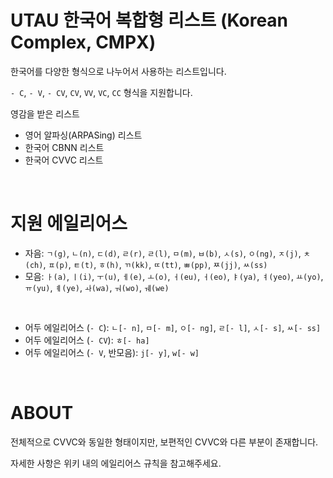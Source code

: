 # UTAU 한국어 복합형 리스트 (Korean Complex, CMPX)

한국어를 다양한 형식으로 나누어서 사용하는 리스트입니다.

`- C`, `- V`, `- CV`, `CV`, `VV`, `VC`, `CC` 형식을 지원합니다.

영감을 받은 리스트

- 영어 알파싱(ARPASing) 리스트
- 한국어 CBNN 리스트
- 한국어 CVVC 리스트

<br />

# 지원 에일리어스

- 자음: `ㄱ(g)`, `ㄴ(n)`, `ㄷ(d)`, `ㄹ(r)`, `ㄹ(l)`, `ㅁ(m)`, `ㅂ(b)`, `ㅅ(s)`, `ㅇ(ng)`, `ㅈ(j)`, `ㅊ(ch)`, `ㅍ(p)`, `ㅌ(t)`, `ㅎ(h)`, `ㄲ(kk)`, `ㄸ(tt)`, `ㅃ(pp)`, `ㅉ(jj)`, `ㅆ(ss)`
- 모음: `ㅏ(a)`, `ㅣ(i)`, `ㅜ(u)`, `ㅔ(e)`, `ㅗ(o)`, `ㅓ(eu)`, `ㅓ(eo)`, `ㅑ(ya)`, `ㅕ(yeo)`, `ㅛ(yo)`, `ㅠ(yu)`, `ㅖ(ye)`, `ㅘ(wa)`, `ㅝ(wo)`, `ㅞ(we)`

<br />

- 어두 에일리어스 (`- C`): `ㄴ[- n]`, `ㅁ[- m]`, `ㅇ[- ng]`, `ㄹ[- l]`, `ㅅ[- s]`, `ㅆ[- ss]`
- 어두 에일리어스 (`- CV`): `ㅎ[- ha]`
- 어두 에일리어스 (`- V`, 반모음): `j[- y]`, `w[- w]`

<br />

# ABOUT

전체적으로 CVVC와 동일한 형태이지만, 보편적인 CVVC와 다른 부분이 존재합니다.

자세한 사항은 위키 내의 에일리어스 규칙을 참고해주세요.
